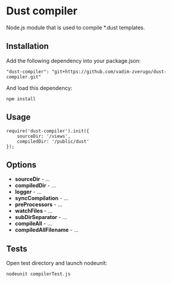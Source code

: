 Dust compiler
========

Node.js module that is used to compile *.dust templates.

Installation
------------

Add the following dependency into your package.json:

    "dust-compiler": "git+https://github.com/vadim-zverugo/dust-compiler.git"

And load this dependency:

    npm install

Usage
-----

    require('dust-compiler').init({
        sourceDir: '/views',
        compiledDir: '/public/dust'
    });

Options
-----

* __sourceDir__ - ...
* __compiledDir__ - ...
* __logger__ - ...
* __syncCompilation__ - ...
* __preProcessors__ - ...
* __watchFiles__ - ...
* __subDirSeparator__ - ...
* __compileAll__ - ...
* __compiledAllFilename__ - ...

Tests
-----

Open test directory and launch nodeunit:

    nodeunit compilerTest.js
